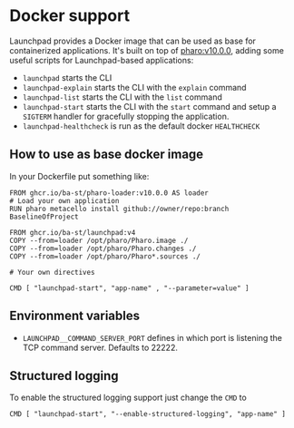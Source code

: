 # Docker support

Launchpad provides a Docker image that can be used as base for containerized
applications. It's built on top of [pharo:v10.0.0](https://github.com/ba-st/docker-pharo-runtime),
adding some useful scripts for Launchpad-based applications:

- `launchpad` starts the CLI
- `launchpad-explain` starts the CLI with the `explain` command
- `launchpad-list` starts the CLI with the `list` command
- `launchpad-start` starts the CLI with the `start` command and setup
  a `SIGTERM` handler for gracefully stopping the application.
- `launchpad-healthcheck` is run as the default docker `HEALTHCHECK`

## How to use as base docker image

In your Dockerfile put something like:

```docker
FROM ghcr.io/ba-st/pharo-loader:v10.0.0 AS loader
# Load your own application
RUN pharo metacello install github://owner/repo:branch BaselineOfProject

FROM ghcr.io/ba-st/launchpad:v4
COPY --from=loader /opt/pharo/Pharo.image ./
COPY --from=loader /opt/pharo/Pharo.changes ./
COPY --from=loader /opt/pharo/Pharo*.sources ./

# Your own directives

CMD [ "launchpad-start", "app-name" , "--parameter=value" ]
```

## Environment variables

- `LAUNCHPAD__COMMAND_SERVER_PORT` defines in which port is listening the TCP
  command server. Defaults to 22222.

## Structured logging

To enable the structured logging support just change the `CMD` to

```docker
CMD [ "launchpad-start", "--enable-structured-logging", "app-name" ]
```
